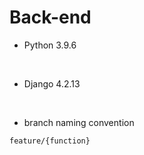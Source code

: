 # Back-end

- Python 3.9.6

<br>

- Django 4.2.13

<br>

- branch naming convention

```
feature/{function}
```

